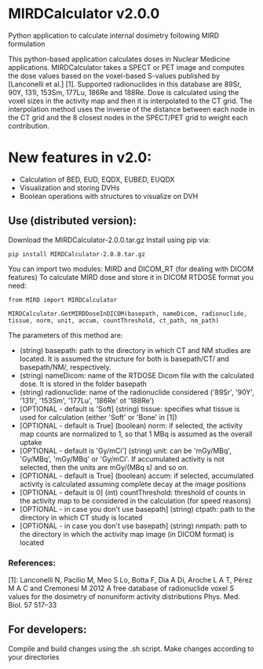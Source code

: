 # MIRDCalculator v2.0.0
Python application to calculate internal dosimetry following MIRD formulation

This python-based application calculates doses in Nuclear Medicine applications.
MIRDCalculator takes a SPECT or PET image and computes the dose values based on the voxel-based S-values published by [Lanconelli et al.] [1].
Supported radionuclides in this database are 89Sr, 90Y, 131I, 153Sm, 177Lu, 186Re and 188Re.
Dose is calculated using the voxel sizes in the activity map and then it is interpolated to the CT grid.
The interpolation method uses the inverse of the distance between each node in the CT grid and the 8 closest nodes in the SPECT/PET grid to weight each contribution.

# New features in v2.0:
- Calculation of BED, EUD, EQDX, EUBED, EUQDX
- Visualization and storing DVHs
- Boolean operations with structures to visualize on DVH

## Use (distributed version):
Download the MIRDCalculator-2.0.0.tar.gz 
Install using pip via:
  
  `pip install MIRDCalculator-2.0.0.tar.gz`

You can import two modules: MIRD and DICOM_RT (for dealing with DICOM features)
To calculate MIRD dose and store it in DICOM RTDOSE format you need:
  
  `from MIRD import MIRDCalculator`
  
  `MIRDCalculator.GetMIRDDoseInDICOM(basepath, nameDicom, radionuclide, tissue, norm, unit, accum, countThreshold, ct_path, nm_path)`

The parameters of this method are:
* (string) basepath: path to the directory in which CT and NM studies are located. It is assumed the structure for both is basepath/CT/ and basepath/NM/, respectively.
* (string) nameDicom: name of the RTDOSE Dicom file with the calculated dose. It is stored in the folder basepath
* (string) radionuclide: name of the radionuclide considered ('89Sr', '90Y', '131I', '153Sm', '177Lu', '186Re' ot '188Re')
* [OPTIONAL - default is 'Soft] (string) tissue: specifies what tissue is used for calculation (either 'Soft' or 'Bone' in [1])
* [OPTIONAL - default is True] (boolean) norm: if selected, the activity map counts are normalized to 1, so that 1 MBq is assumed as the overall uptake
* [OPTIONAL - default is 'Gy/mCi'] (string) unit: can be 'mGy/MBq', 'Gy/MBq', 'mGy/MBq' or 'Gy/mCi'. If accumulated activity is not selected, then the units are mGy/(MBq s) and so on.
* [OPTIONAL - default is True] (boolean) accum: if selected, accumulated activity is calculated assuming complete decay at the image positions
* [OPTIONAL - default is 0] (int) countThreshold: threshold of counts in the activity map to be considered in the calculation (for speed reasons)
* [OPTIONAL - in case you don't use basepath] (string) ctpath: path to the directory in which CT study is located
* [OPTIONAL - in case you don't use basepath] (string) nmpath: path to the directory in which the activity map image (in DICOM format) is located

### References:
[1]: Lanconelli N, Pacilio M, Meo S Lo, Botta F, Dia A Di, Aroche L A T, Pérez M A C and Cremonesi M 2012 A free database of radionuclide voxel S values for the dosimetry of nonuniform activity distributions Phys. Med. Biol. 57 517–33

## For developers:
Compile and build changes using the .sh script. Make changes according to your directories
